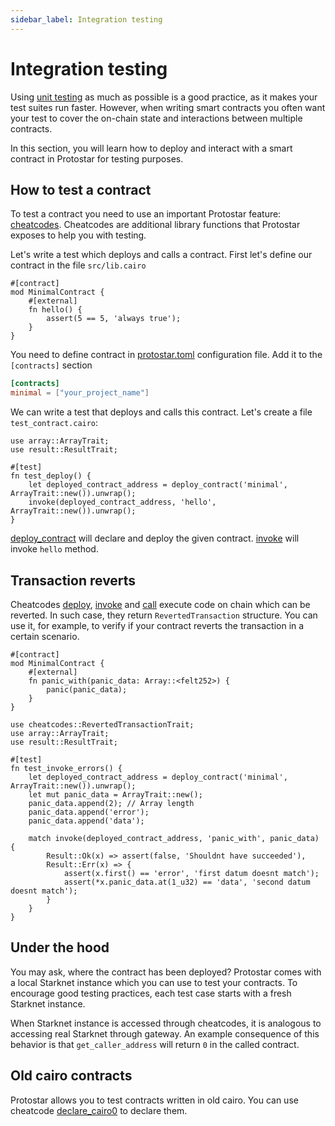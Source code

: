```yaml
---
sidebar_label: Integration testing
---
```


# Integration testing

Using [unit testing](./01-unit-testing.md) as much as possible is a good practice, as it makes your test suites run faster. However, when writing smart contracts you often want your test to cover the on-chain state and interactions between multiple contracts.

In this section, you will learn how to deploy and interact with a smart contract in Protostar for testing purposes. 

## How to test a contract
To test a contract you need to use an important Protostar feature:  [cheatcodes](./03-cheatcodes.md). Cheatcodes are additional library functions that Protostar exposes to help you with testing.

Let's write a test which deploys and calls a contract. First let's define our contract in the file `src/lib.cairo`

```cairo title="Deployed contract"
#[contract]
mod MinimalContract {
    #[external]
    fn hello() {
        assert(5 == 5, 'always true');
    }
}
```

You need to define contract in [protostar.toml](../../04-protostar-toml.md) configuration
file. Add it to the `[contracts]` section
```toml title="Configuration file"
[contracts]
minimal = ["your_project_name"]
```

We can write a test that deploys and calls this contract. Let's create a file `test_contract.cairo`:
```cairo title="Example"
use array::ArrayTrait;
use result::ResultTrait;

#[test]
fn test_deploy() {
    let deployed_contract_address = deploy_contract('minimal', ArrayTrait::new()).unwrap();
    invoke(deployed_contract_address, 'hello', ArrayTrait::new()).unwrap();
}
```
[deploy_contract](./cheatcodes-reference/deploy_contract.md) will declare and deploy the given contract. [invoke](./cheatcodes-reference/invoke.md) will invoke `hello` method.

## Transaction reverts

Cheatcodes [deploy](./cheatcodes-reference/deploy.md), [invoke](./cheatcodes-reference/invoke.md) and [call](./cheatcodes-reference/call.md) execute code on chain which can be reverted.
In such case, they return `RevertedTransaction` structure. You can use it, for example, to verify if your contract reverts the transaction in a certain scenario.

```cairo title="Deployed contract"
#[contract]
mod MinimalContract {
    #[external]
    fn panic_with(panic_data: Array::<felt252>) {
        panic(panic_data);
    }
}
```
```cairo title="Test"
use cheatcodes::RevertedTransactionTrait;
use array::ArrayTrait;
use result::ResultTrait;

#[test]
fn test_invoke_errors() {
    let deployed_contract_address = deploy_contract('minimal', ArrayTrait::new()).unwrap();
    let mut panic_data = ArrayTrait::new();
    panic_data.append(2); // Array length
    panic_data.append('error');
    panic_data.append('data');
    
    match invoke(deployed_contract_address, 'panic_with', panic_data) {
        Result::Ok(x) => assert(false, 'Shouldnt have succeeded'),
        Result::Err(x) => {
            assert(x.first() == 'error', 'first datum doesnt match');
            assert(*x.panic_data.at(1_u32) == 'data', 'second datum doesnt match');
        }
    }
}
```

## Under the hood
You may ask, where the contract has been deployed? Protostar comes with a local Starknet instance which you can use to test your contracts. 
To encourage good testing practices, each test case starts with a fresh Starknet instance. 

When Starknet instance is accessed through cheatcodes, it is analogous to accessing real Starknet through gateway. An example consequence of this behavior is that `get_caller_address` will return `0` in the called contract.

## Old cairo contracts

Protostar allows you to test contracts written in old cairo. You can use cheatcode [declare_cairo0](./cheatcodes-reference/declare-cairo0.md) to declare them.